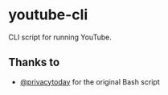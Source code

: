 # youtube-cli

CLI script for running YouTube.

## Thanks to

* [@privacytoday](https://t.me/PrivacyToday) for the original Bash script
